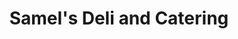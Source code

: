 ---
title: "Samel's Deli and Catering"
url: /pittsfield/samels-deli-and-catering/
shop: Feinkost
---